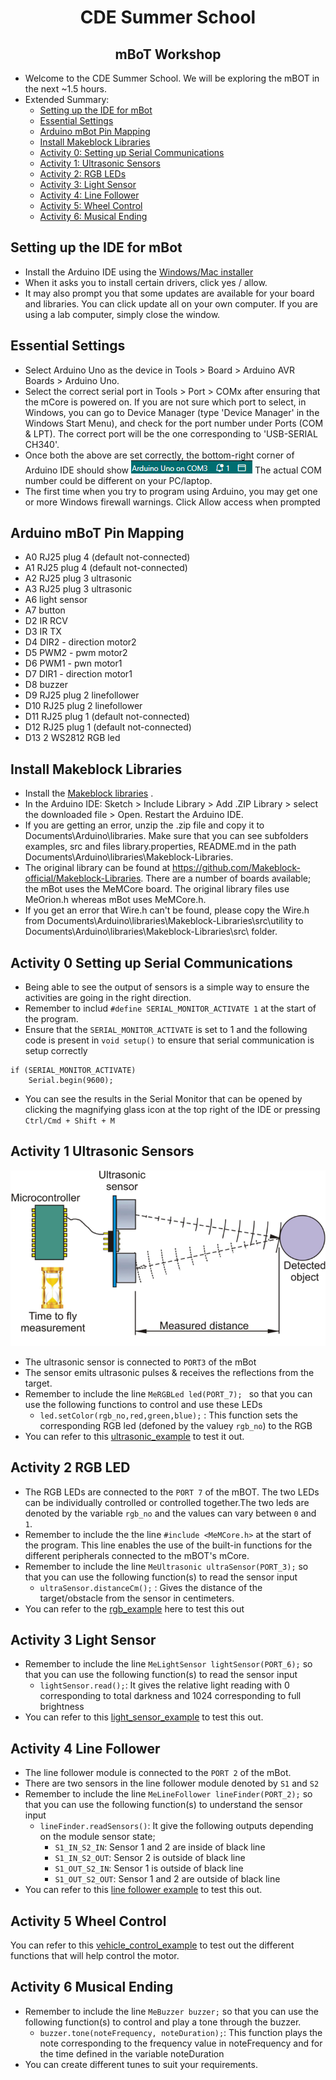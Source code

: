 <h1 align="center">CDE Summer School</h1>
<h2 align="center"> mBoT Workshop </h2>

* Welcome to the CDE Summer School. We will be exploring the mBOT in the next ~1.5 hours.
* Extended Summary:
  - [Setting up the IDE for mBot](#setting-up-the-ide-for-mbot)
  - [Essential Settings](#essential-settings)
  - [Arduino mBot Pin Mapping](#arduino-mbot-pin-mapping)
  - [Install Makeblock Libraries](#install-makeblock-libraries)
  - [Activity 0: Setting up Serial Communications](#activity-0-setting-up-serial-communications) 
  - [Activity 1: Ultrasonic Sensors](#activity-1-ultrasonic-sensors)
  - [Activity 2: RGB LEDs](#activity-2-rgb-led)
  - [Activity 3: Light Sensor](#activity3-light-sensor)
  - [Activity 4: Line Follower](#activity-4-line-follower)
  - [Activity 5: Wheel Control](#activity-5-wheel-control)
  - [Activity 6: Musical Ending](#activity-7-musical-ending)

## Setting up the IDE for mBot
* Install the Arduino IDE using the [Windows/Mac installer](https://www.arduino.cc/en/software)
* When it asks you to install certain drivers, click yes / allow.
* It may also prompt you that some updates are available for your board and libraries. You can click update all on your own computer. If you are using a lab computer, simply close the window.

## Essential Settings
* Select Arduino Uno as the device in Tools > Board > Arduino AVR Boards > Arduino Uno.
* Select the correct serial port in Tools > Port > COMx after ensuring that the mCore is powered on. If you are not sure which port to select, in Windows, you can go to Device Manager (type 'Device Manager' in the Windows Start Menu), and check for the port number under Ports (COM & LPT). The correct port will be the one corresponding to 'USB-SERIAL CH340'.
* Once both the above are set correctly, the bottom-right corner of Arduino IDE should show ![Ardunio connection](https://github.com/sangitsdhar/mBot/blob/main/Images/arduino%20images.png) The actual COM number could be different on your PC/laptop.
* The first time when you try to program using Arduino, you may get one or more Windows firewall warnings. Click Allow access when prompted

## Arduino mBoT Pin Mapping
* A0 RJ25 plug 4 (default not-connected)
* A1 RJ25 plug 4 (default not-connected)
* A2 RJ25 plug 3 ultrasonic
* A3 RJ25 plug 3 ultrasonic
* A6 light sensor
* A7 button
* D2 IR RCV
* D3 IR TX
* D4 DIR2 - direction motor2
* D5 PWM2 - pwm motor2
* D6 PWM1 - pwn motor1
* D7 DIR1 - direction motor1
* D8 buzzer
* D9 RJ25 plug 2 linefollower
* D10 RJ25 plug 2 linefollower
* D11 RJ25 plug 1 (default not-connected)
* D12 RJ25 plug 1 (default not-connected)
* D13 2 WS2812 RGB led

## Install Makeblock Libraries
* Install the [Makeblock libraries](https://github.com/sangitsdhar/mBot/blob/main/Drivers%20and%20Libraries/Makeblock-Libraries-master.zip) .
* In the Arduino IDE:  Sketch > Include Library > Add .ZIP Library > select the downloaded file > Open. Restart the Arduino IDE.
* If you are getting an error, unzip the .zip file and copy it to Documents\Arduino\libraries. Make sure that you can see subfolders examples, src and files library.properties, README.md in the path Documents\Arduino\libraries\Makeblock-Libraries.
* The original library can be found at https://github.com/Makeblock-official/Makeblock-Libraries. There are a number of boards available; the mBot uses the MeMCore board. The original library files use MeOrion.h whereas mBot uses MeMCore.h.
* If you get an error that Wire.h can't be found, please copy the Wire.h from Documents\Arduino\libraries\Makeblock-Libraries\src\utility to Documents\Arduino\libraries\Makeblock-Libraries\src\ folder.

## Activity 0 Setting up Serial Communications

* Being able to see the output of sensors is a simple way to ensure the activities are going in the right direction.
* Remember to includ `#define SERIAL_MONITOR_ACTIVATE 1` at the start of the program.
* Ensure that the `SERIAL_MONITOR_ACTIVATE` is set to 1 and the following code is present in  `void setup()` to ensure that serial communication is setup correctly
```
if (SERIAL_MONITOR_ACTIVATE)
    Serial.begin(9600);
```
* You can see the results in the Serial Monitor that can be opened by clicking the magnifying glass icon at the top right of the IDE or pressing `Ctrl/Cmd + Shift + M`

## Activity 1 Ultrasonic Sensors
![Ultrasonic Sensors](https://github.com/sangitsdhar/mBot/blob/main/Images/uSsensor.png)

* The ultrasonic sensor is connected to `PORT3` of the mBot
* The sensor emits ultrasonic pulses & receives the reflections from the target.
* Remember to include the line `MeRGBLed led(PORT_7); ` so that you can use the following functions to control and use these LEDs
  - `led.setColor(rgb_no,red,green,blue);` : This function sets the corresponding RGB led (defoned by the valuey `rgb_no`) to the RGB 
* You can refer to this [ultrasonic_example](https://github.com/sangitsdhar/mBot/blob/main/Sample%20Codes/mbot_ultrasonic_test.ino) to test it out.

## Activity 2 RGB LED

* The RGB LEDs are connected to the `PORT 7` of the mBOT. The two LEDs can be individually controlled or controlled together.The two leds are denoted by the variable `rgb_no` and the values can vary between `0` and `1`.
* Remember to include the the line `#include <MeMCore.h>` at the start of the program. This line enables the use of the built-in functions for the different peripherals connected to the mBOT's mCore.
* Remember to include the line `MeUltrasonic ultraSensor(PORT_3);` so that you can use the following function(s) to read the sensor input
  - `ultraSensor.distanceCm();` : Gives the distance of the target/obstacle from the sensor in centimeters.
* You can refer to the [rgb_example](https://github.com/sangitsdhar/mBot/blob/main/Sample%20Codes/mbot_rgb_test.ino) here to test this out
 
## Activity 3 Light Sensor

* Remember to include the line `MeLightSensor lightSensor(PORT_6);` so that you can use the following function(s) to read the sensor input
    - `lightSensor.read();`: It gives the relative light reading with 0 corresponding to total darkness and 1024 corresponding to full brightness
* You can refer to this [light_sensor_example](https://github.com/sangitsdhar/mBot/blob/main/Sample%20Codes/mbot_light_sensor_test.ino) to test this out.

## Activity 4 Line Follower
* The line follower module is connected to the `PORT 2` of the mBot.
* There are two sensors in the line follower module denoted by `S1` and `S2`
* Remember to include the line `MeLineFollower lineFinder(PORT_2);` so that you can use the following function(s) to understand the sensor input
    - `lineFinder.readSensors()`: It give the following outputs depending on the module sensor state;
        - `S1_IN_S2_IN`: Sensor 1 and 2 are inside of black line
        - `S1_IN_S2_OUT`: Sensor 2 is outside of black line
        - `S1_OUT_S2_IN`: Sensor 1 is outside of black line
        - `S1_OUT_S2_OUT`: Sensor 1 and 2 are outside of black line
* You can refer to this [line follower example](https://github.com/sangitsdhar/mBot/blob/main/Sample%20Codes/mbot_line_follower_test.ino) to test this out.   
      
## Activity 5 Wheel Control
You can refer to this [vehicle_control_example](https://github.com/sangitsdhar/mBot/blob/main/Sample%20Codes/mbot_vehicle_control_test.ino) to test out the different functions that will help control the motor.
## Activity 6 Musical Ending
* Remember to include the line `MeBuzzer buzzer;` so that you can use the following function(s) to control and play a tone through the buzzer.
    - `buzzer.tone(noteFrequency, noteDuration);`: This function plays the note corresponding to the frequency value in noteFrequency and for the time defined in the variable noteDuration
* You can create different tunes to suit your requirements.
